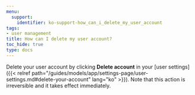 ```yaml
---
menu:
  support:
    identifier: ko-support-how_can_i_delete_my_user_account
tags:
- user management
title: How can I delete my user account?
toc_hide: true
type: docs
---
```


Delete your user account by clicking **Delete account** in your [user settings]({{< relref path="/guides/models/app/settings-page/user-settings.md#delete-your-account" lang="ko" >}}). Note that this action is irreversible and it takes effect immediately.